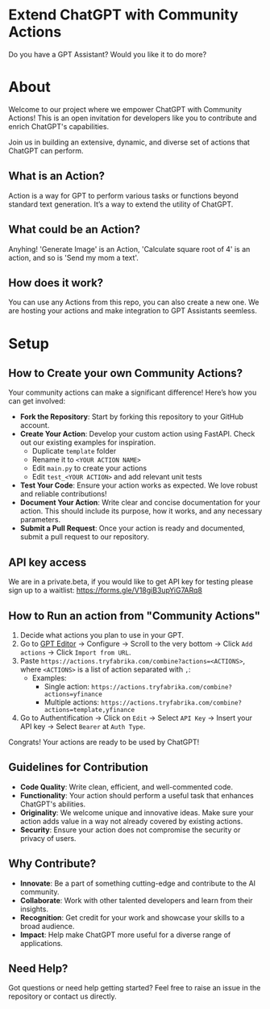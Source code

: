 # Extend ChatGPT with Community Actions

Do you have a GPT Assistant? Would you like it to do more? 

# About
Welcome to our project where we empower ChatGPT with Community Actions! This is an open invitation for developers like you to contribute and enrich ChatGPT's capabilities. 

Join us in building an extensive, dynamic, and diverse set of actions that ChatGPT can perform.

## What is an Action?
Action is a way for GPT to perform various tasks or functions beyond standard text generation. It’s a way to extend the utility of ChatGPT. 

## What could be an Action?
Anyhing! 'Generate Image' is an Action, 'Calculate square root of 4' is an action, and so is 'Send my mom a text'.

## How does it work?
You can use any Actions from this repo, you can also create a new one. We are hosting your actions and make integration to GPT Assistants seemless.

# Setup
## How to Create your own Community Actions?

Your community actions can make a significant difference! Here’s how you can get involved:

- **Fork the Repository**: Start by forking this repository to your GitHub account.
- **Create Your Action**: Develop your custom action using FastAPI. Check out our existing examples for inspiration.
  - Duplicate `template` folder
  - Rename it to `<YOUR ACTION NAME>`
  - Edit `main.py` to create your actions
  - Edit `test_<YOUR ACTION>` and add relevant unit tests 
- **Test Your Code**: Ensure your action works as expected. We love robust and reliable contributions!
- **Document Your Action**: Write clear and concise documentation for your action. This should include its purpose, how it works, and any necessary parameters.
- **Submit a Pull Request**: Once your action is ready and documented, submit a pull request to our repository.


## API key access 

We are in a private.beta, if you would like to get API key for testing please sign up to a waitlist: https://forms.gle/V18giB3upYiG7ARq8

## How to Run an action from "Community Actions"

1. Decide what actions you plan to use in your GPT.
2. Go to [GPT Editor](https://chat.openai.com/gpts/editor) -> Configure -> Scroll to the very bottom -> Click `Add actions` -> Click `Import from URL`.
3. Paste `https://actions.tryfabrika.com/combine?actions=<ACTIONS>`, where `<ACTIONS>` is a list of action separated with `,`:
   - Examples:
     - Single action: `https://actions.tryfabrika.com/combine?actions=yfinance`
     - Multiple actions: `https://actions.tryfabrika.com/combine?actions=template,yfinance`
4. Go to Authentification -> Click on `Edit` -> Select `API Key` -> Insert your API key -> Select `Bearer` at `Auth Type`.

Congrats! Your actions are ready to be used by ChatGPT!

## Guidelines for Contribution

- **Code Quality**: Write clean, efficient, and well-commented code.
- **Functionality**: Your action should perform a useful task that enhances ChatGPT's abilities.
- **Originality**: We welcome unique and innovative ideas. Make sure your action adds value in a way not already covered by existing actions.
- **Security**: Ensure your action does not compromise the security or privacy of users.

## Why Contribute?

- **Innovate**: Be a part of something cutting-edge and contribute to the AI community.
- **Collaborate**: Work with other talented developers and learn from their insights.
- **Recognition**: Get credit for your work and showcase your skills to a broad audience.
- **Impact**: Help make ChatGPT more useful for a diverse range of applications.

## Need Help?
Got questions or need help getting started? Feel free to raise an issue in the repository or contact us directly.
